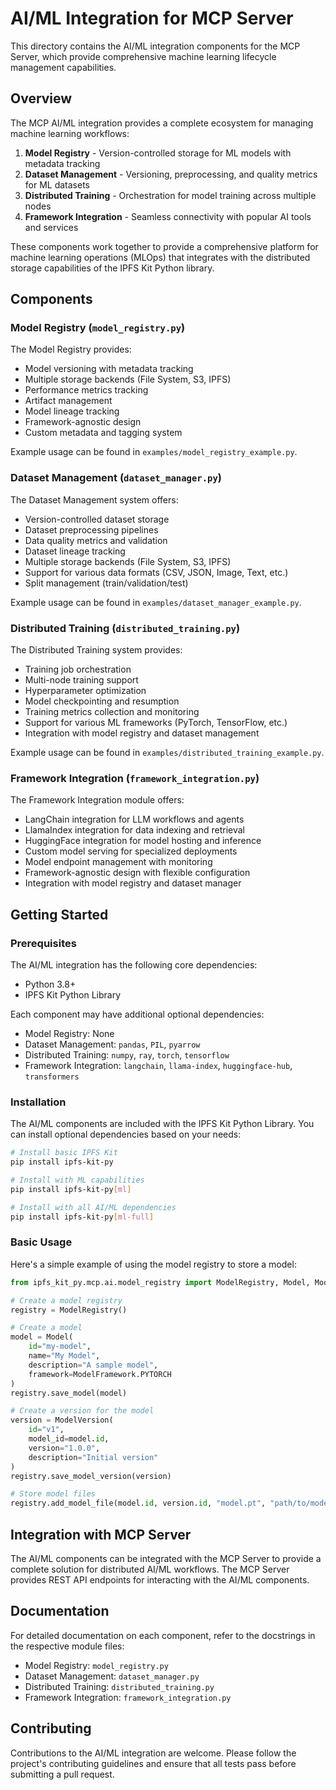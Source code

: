 # AI/ML Integration for MCP Server

This directory contains the AI/ML integration components for the MCP Server, which provide comprehensive machine learning lifecycle management capabilities.

## Overview

The MCP AI/ML integration provides a complete ecosystem for managing machine learning workflows:

1. **Model Registry** - Version-controlled storage for ML models with metadata tracking
2. **Dataset Management** - Versioning, preprocessing, and quality metrics for ML datasets
3. **Distributed Training** - Orchestration for model training across multiple nodes
4. **Framework Integration** - Seamless connectivity with popular AI tools and services

These components work together to provide a comprehensive platform for machine learning operations (MLOps) that integrates with the distributed storage capabilities of the IPFS Kit Python library.

## Components

### Model Registry (`model_registry.py`)

The Model Registry provides:
- Model versioning with metadata tracking
- Multiple storage backends (File System, S3, IPFS)
- Performance metrics tracking
- Artifact management
- Model lineage tracking
- Framework-agnostic design
- Custom metadata and tagging system

Example usage can be found in `examples/model_registry_example.py`.

### Dataset Management (`dataset_manager.py`)

The Dataset Management system offers:
- Version-controlled dataset storage
- Dataset preprocessing pipelines
- Data quality metrics and validation
- Dataset lineage tracking
- Multiple storage backends (File System, S3, IPFS)
- Support for various data formats (CSV, JSON, Image, Text, etc.)
- Split management (train/validation/test)

Example usage can be found in `examples/dataset_manager_example.py`.

### Distributed Training (`distributed_training.py`)

The Distributed Training system provides:
- Training job orchestration
- Multi-node training support
- Hyperparameter optimization
- Model checkpointing and resumption
- Training metrics collection and monitoring
- Support for various ML frameworks (PyTorch, TensorFlow, etc.)
- Integration with model registry and dataset management

Example usage can be found in `examples/distributed_training_example.py`.

### Framework Integration (`framework_integration.py`)

The Framework Integration module offers:
- LangChain integration for LLM workflows and agents
- LlamaIndex integration for data indexing and retrieval
- HuggingFace integration for model hosting and inference
- Custom model serving for specialized deployments
- Model endpoint management with monitoring
- Framework-agnostic design with flexible configuration
- Integration with model registry and dataset manager

## Getting Started

### Prerequisites

The AI/ML integration has the following core dependencies:
- Python 3.8+
- IPFS Kit Python Library

Each component may have additional optional dependencies:
- Model Registry: None
- Dataset Management: `pandas`, `PIL`, `pyarrow`
- Distributed Training: `numpy`, `ray`, `torch`, `tensorflow`
- Framework Integration: `langchain`, `llama-index`, `huggingface-hub`, `transformers`

### Installation

The AI/ML components are included with the IPFS Kit Python Library. You can install optional dependencies based on your needs:

```bash
# Install basic IPFS Kit
pip install ipfs-kit-py

# Install with ML capabilities
pip install ipfs-kit-py[ml]

# Install with all AI/ML dependencies
pip install ipfs-kit-py[ml-full]
```

### Basic Usage

Here's a simple example of using the model registry to store a model:

```python
from ipfs_kit_py.mcp.ai.model_registry import ModelRegistry, Model, ModelVersion, ModelFramework

# Create a model registry
registry = ModelRegistry()

# Create a model
model = Model(
    id="my-model",
    name="My Model",
    description="A sample model",
    framework=ModelFramework.PYTORCH
)
registry.save_model(model)

# Create a version for the model
version = ModelVersion(
    id="v1",
    model_id=model.id,
    version="1.0.0",
    description="Initial version"
)
registry.save_model_version(version)

# Store model files
registry.add_model_file(model.id, version.id, "model.pt", "path/to/model.pt")
```

## Integration with MCP Server

The AI/ML components can be integrated with the MCP Server to provide a complete solution for distributed AI/ML workflows. The MCP Server provides REST API endpoints for interacting with the AI/ML components.

## Documentation

For detailed documentation on each component, refer to the docstrings in the respective module files:
- Model Registry: `model_registry.py`
- Dataset Management: `dataset_manager.py`
- Distributed Training: `distributed_training.py`
- Framework Integration: `framework_integration.py`

## Contributing

Contributions to the AI/ML integration are welcome. Please follow the project's contributing guidelines and ensure that all tests pass before submitting a pull request.
